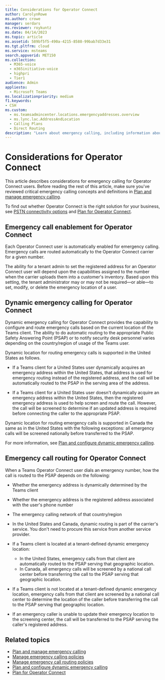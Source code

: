 ```yaml
---
title: Considerations for Operator Connect
author: CarolynRowe
ms.author: crowe
manager: serdars
ms.reviewer: roykuntz
ms.date: 04/14/2023
ms.topic: article
ms.assetid: 589bf5f5-490a-4215-8588-99bab7d33e31
ms.tgt.pltfrm: cloud
ms.service: msteams
search.appverid: MET150
ms.collection:
  - M365-voice
  - m365initiative-voice
  - highpri
  - Tier1
audience: Admin
appliesto:
  - Microsoft Teams
ms.localizationpriority: medium
f1.keywords:
- CSH
ms.custom:
  - ms.teamsadmincenter.locations.emergencyaddresses.overview
  - ms.lync.lac.AddressAndLocation
  - Calling Plans
  - Direct Routing
description: "Learn about emergency calling, including information about emergency addresses, emergency call routing, and dynamic emergency calling."
---
```


# Considerations for Operator Connect

This article describes considerations for emergency calling for Operator Connect users. Before reading the rest of this article, make sure you've reviewed critical emergency calling concepts and definitions in [Plan and manage emergency calling](what-are-emergency-locations-addresses-and-call-routing.md).

To find out whether Operator Connect is the right solution for your business, see [PSTN connectivity options](pstn-connectivity.md) and [Plan for Operator Connect](operator-connect-plan.md).

## Emergency call enablement for Operator Connect

Each Operator Connect user is automatically enabled for emergency calling. Emergency calls are routed automatically to the Operator Connect carrier for a given number.

The ability for a tenant admin to set the registered address for an Operator Connect user will depend upon the capabilities assigned to the number when the carrier uploads them into a customer's inventory. Based upon this setting, the tenant administrator may or may not be required&mdash;or able&mdash;to set, modify, or delete the emergency location of a user.

## Dynamic emergency calling for Operator Connect

Dynamic emergency calling for Operator Connect provides the capability to configure and route emergency calls based on the current location of the Teams client. The ability to do automatic routing to the appropriate Public Safety Answering Point (PSAP) or to notify security desk personnel varies depending on the country/region of usage of the Teams user.

Dynamic location for routing emergency calls is supported in the United States as follows.

- If a Teams client for a United States user dynamically acquires an emergency address within the United States, that address is used for emergency routing instead of the registered address, and the call will be automatically routed to the PSAP in the serving area of the address.

- If a Teams client for a United States user doesn't dynamically acquire an emergency address within the United States, then the registered emergency address is used to help screen and route the call. However, the call will be screened to determine if an updated address is required before connecting the caller to the appropriate PSAP.

Dynamic location for routing emergency calls is supported in Canada the same as in the United States with the following exceptions: all emergency calls will be screened nationally before transferred to the PSAP.

For more information, see [Plan and configure dynamic emergency calling](configure-dynamic-emergency-calling.md).

## Emergency call routing for Operator Connect

When a Teams Operator Connect user dials an emergency number, how the call is routed to the PSAP depends on the following:

- Whether the emergency address is dynamically determined by the Teams client

- Whether the emergency address is the registered address associated with the user's phone number

- The emergency calling network of that country/region

- In the United States and Canada, dynamic routing is part of the carrier's service. You don't need to procure this service from another service provider.

- If a Teams client is located at a tenant-defined dynamic emergency location:
  - In the United States, emergency calls from that client are automatically routed to the PSAP serving that geographic location.
  - In Canada, all emergency calls will be screened by a national call center before transferring the call to the PSAP serving that geographic location.

- If a Teams client is not located at a tenant-defined dynamic emergency location, emergency calls from that client are screened by a national call center to determine the location of the caller before transferring the call to the PSAP serving that geographic location.

- If an emergency caller is unable to update their emergency location to the screening center, the call will be transferred to the PSAP serving the caller's registered address.

## Related topics

- [Plan and manage emergency calling](what-are-emergency-locations-addresses-and-call-routing.md)
- [Manage emergency calling policies](manage-emergency-calling-policies.md)
- [Manage emergency call routing policies](manage-emergency-call-routing-policies.md)
- [Plan and configure dynamic emergency calling](configure-dynamic-emergency-calling.md)
- [Plan for Operator Connect](operator-connect-plan.md)
